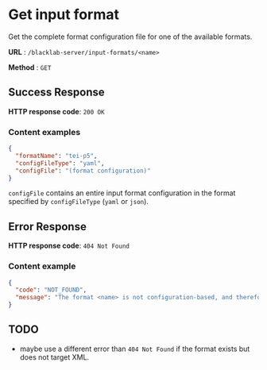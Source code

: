 # Get input format

Get the complete format configuration file for one of the available formats. 

**URL** : `/blacklab-server/input-formats/<name>`

**Method** : `GET`

## Success Response

**HTTP response code**: `200 OK`

### Content examples

```json
{
  "formatName": "tei-p5",
  "configFileType": "yaml",
  "configFile": "(format configuration)"
}
```

`configFile` contains an entire input format configuration in the format specified by `configFileType` (`yaml` or `json`).

## Error Response

**HTTP response code**: `404 Not Found`

### Content example

```json
{
  "code": "NOT_FOUND",
  "message": "The format <name> is not configuration-based, and therefore cannot be displayed."
}
```

## TODO

- maybe use a different error than `404 Not Found` if the format exists but does not target XML.
